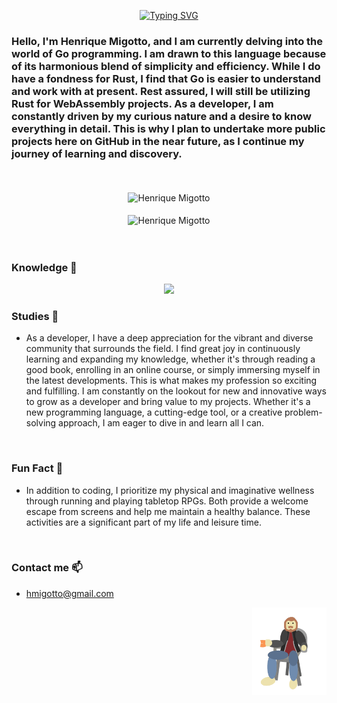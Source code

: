 <div align="center" >
  
[![Typing SVG](https://readme-typing-svg.herokuapp.com?font=Times+New+Roman&size=60&pause=1000&color=629DE1&background=55678A00&width=435&height=90&lines=Migotto's+Github)](https://git.io/typing-svg)
 
 </div>

### Hello, I'm Henrique Migotto, and I am currently delving into the world of Go programming. I am drawn to this language because of its harmonious blend of simplicity and efficiency. While I do have a fondness for Rust, I find that Go is easier to understand and work with at present. Rest assured, I will still be utilizing Rust for WebAssembly projects. As a developer, I am constantly driven by my curious nature and a desire to know everything in detail. This is why I plan to undertake more public projects here on GitHub in the near future, as I continue my journey of learning and discovery.

<br>
<br>

<div align="center" >
<img align="center" src="https://github-readme-stats.vercel.app/api/top-langs?username=Hmigotto&langs_count=20&show_icons=true&locale=en&layout=compact" alt="Henrique Migotto" />
 </div>
 
 <br>
 
 <div align="center">
  <img align="center" src="https://github-readme-stats.vercel.app/api?username=Hmigotto&show_icons=true&locale=en" alt="Henrique Migotto" />
 </div>
 
<br>
<br>

### Knowledge 🧠
<p align="center">
  <a href="https://skillicons.dev">
    <img src="https://skillicons.dev/icons?i=git,go,rust,rocket,wasm,bash,cpp,py,django,css,bootstrap,c,vim,neovim,dart,ruby,rails,bots,eclipse,firebase,flutter,github,html,java,spring,js,kotlin,linux,nodejs,nextjs,powershell,react,sqlite,unity,unreal,visualstudio,vscode, docker, kubernetes, mongodb, gcp, mysql, sqlite" />
  </a>
</p>


### Studies 📖
- As a developer, I have a deep appreciation for the vibrant and diverse community that surrounds the field. I find great joy in continuously learning and expanding my knowledge, whether it's through reading a good book, enrolling in an online course, or simply immersing myself in the latest developments. This is what makes my profession so exciting and fulfilling. I am constantly on the lookout for new and innovative ways to grow as a developer and bring value to my projects. Whether it's a new programming language, a cutting-edge tool, or a creative problem-solving approach, I am eager to dive in and learn all I can.

<br>

### Fun Fact 🎲
- In addition to coding, I prioritize my physical and imaginative wellness through running and playing tabletop RPGs. Both provide a welcome escape from screens and help me maintain a healthy balance. These activities are a significant part of my life and leisure time.

<br>

### Contact me 📫
- hmigotto@gmail.com

<img align='right' height='140' style="margin-left:20px" src='assets/Eugotto.gif' alt='Lesgo'>

